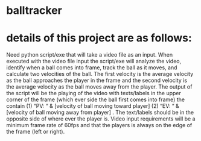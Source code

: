 # balltracker 

# details of this project are as follows:  
Need python script/exe that will take a video file as an input.  When executed with the video file input the script/exe will analyze the video, identify when a ball comes into frame, track the ball as it moves, and calculate two velocities of the ball.  The first velocity is the average velocity as the ball approaches the player in the frame and the second velocity is the average velocity as the ball moves away from the player.  The output of the script will be the playing of the video with texts/labels in the upper corner of the frame (which ever side the ball first comes into frame) the contain (1) “PV: “ & [velocity of ball moving toward player] (2) “EV: “ & [velocity of ball moving away from player] .  The text/labels should be in the opposite side of where ever the player is.
Video input requirements will be a minimum frame rate of 60fps and that the players is always on the edge of the frame (left or right).
